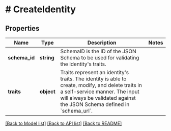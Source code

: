 # # CreateIdentity

## Properties

Name | Type | Description | Notes
------------ | ------------- | ------------- | -------------
**schema_id** | **string** | SchemaID is the ID of the JSON Schema to be used for validating the identity&#39;s traits. |
**traits** | **object** | Traits represent an identity&#39;s traits. The identity is able to create, modify, and delete traits in a self-service manner. The input will always be validated against the JSON Schema defined in &#x60;schema_url&#x60;. |

[[Back to Model list]](../../README.md#models) [[Back to API list]](../../README.md#endpoints) [[Back to README]](../../README.md)
